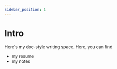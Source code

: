 ```yaml
---
sidebar_position: 1
---
```


# Intro

Here's my doc-style writing space. Here, you can find 

- my resume
- my notes

